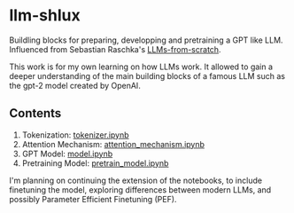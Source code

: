 # llm-shlux

Buildling blocks for preparing, developping and pretraining a GPT like LLM. Influenced from Sebastian Raschka's [LLMs-from-scratch](https://github.com/rasbt/LLMs-from-scratch).

This work is for my own learning on how LLMs work. It allowed to gain a deeper understanding of the main building blocks of a famous LLM such as the gpt-2 model created by OpenAI.

## Contents

1. Tokenization: [tokenizer.ipynb](tokenization/tokenizer.ipynb)
2. Attention Mechanism: [attention_mechanism.ipynb](attention_mechanism/attention_mechanism.ipynb)
3. GPT Model: [model.ipynb](gpt_model/model.ipynb)
4. Pretraining Model: [pretrain_model.ipynb](pretraining_model/pretrain_model.ipynb)

I'm planning on continuing the extension of the notebooks, to include finetuning the model, exploring differences between modern LLMs, and possibly Parameter Efficient Finetuning (PEF).

